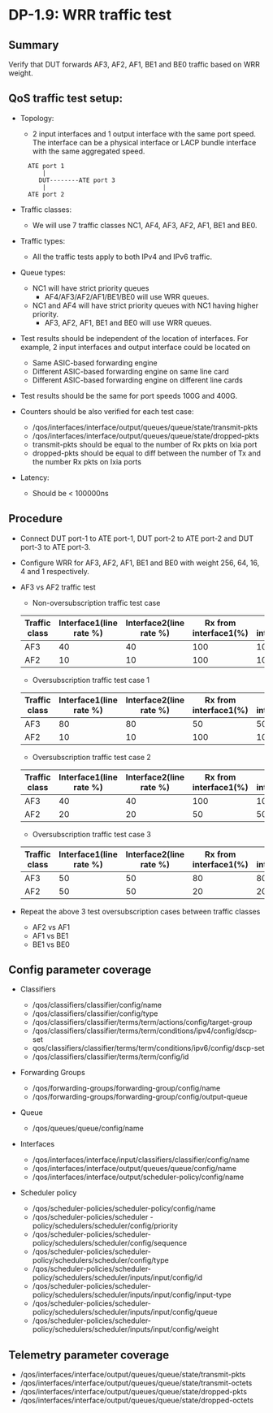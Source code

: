 # DP-1.9: WRR traffic test

## Summary

Verify that DUT forwards AF3, AF2, AF1, BE1 and BE0 traffic based on WRR weight.

## QoS traffic test setup:

*   Topology:

    *   2 input interfaces and 1 output interface with the same port speed. The
        interface can be a physical interface or LACP bundle interface with the
        same aggregated speed.

    ```
      ATE port 1
          |
         DUT--------ATE port 3
          |
      ATE port 2
    ```

*   Traffic classes:

    *   We will use 7 traffic classes NC1, AF4, AF3, AF2, AF1, BE1 and BE0.

*   Traffic types:

    *   All the traffic tests apply to both IPv4 and IPv6 traffic.

*   Queue types:

    *   NC1 will have strict priority queues
        *   AF4/AF3/AF2/AF1/BE1/BE0 will use WRR queues.
    *   NC1 and AF4 will have strict priority queues with NC1 having higher
        priority.
        *   AF3, AF2, AF1, BE1 and BE0 will use WRR queues.

*   Test results should be independent of the location of interfaces. For
    example, 2 input interfaces and output interface could be located on

    *   Same ASIC-based forwarding engine
    *   Different ASIC-based forwarding engine on same line card
    *   Different ASIC-based forwarding engine on different line cards

*   Test results should be the same for port speeds 100G and 400G.

*   Counters should be also verified for each test case:

    *   /qos/interfaces/interface/output/queues/queue/state/transmit-pkts
    *   /qos/interfaces/interface/output/queues/queue/state/dropped-pkts
    *   transmit-pkts should be equal to the number of Rx pkts on Ixia port
    *   dropped-pkts should be equal to diff between the number of Tx and the
        number Rx pkts on Ixia ports

*   Latency:

    *   Should be < 100000ns

## Procedure

*   Connect DUT port-1 to ATE port-1, DUT port-2 to ATE port-2 and DUT port-3 to
    ATE port-3.

*   Configure WRR for AF3, AF2, AF1, BE1 and BE0 with weight 256, 64, 16, 4 and
    1 respectively.

*   AF3 vs AF2 traffic test

    *   Non-oversubscription traffic test case

    Traffic class | Interface1(line rate %) | Interface2(line rate %) | Rx from interface1(%) | Rx from interface2(%)
    ------------- | ----------------------- | ----------------------- | --------------------- | ---------------------
    AF3           | 40                      | 40                      | 100                   | 100
    AF2           | 10                      | 10                      | 100                   | 100

    *   Oversubscription traffic test case 1

    Traffic class | Interface1(line rate %) | Interface2(line rate %) | Rx from interface1(%) | Rx from interface2(%)
    ------------- | ----------------------- | ----------------------- | --------------------- | ---------------------
    AF3           | 80                      | 80                      | 50                    | 50
    AF2           | 10                      | 10                      | 100                   | 100

    *   Oversubscription traffic test case 2

    Traffic class | Interface1(line rate %) | Interface2(line rate %) | Rx from interface1(%) | Rx from interface2(%)
    ------------- | ----------------------- | ----------------------- | --------------------- | ---------------------
    AF3           | 40                      | 40                      | 100                   | 100
    AF2           | 20                      | 20                      | 50                    | 50

    *   Oversubscription traffic test case 3

    Traffic class | Interface1(line rate %) | Interface2(line rate %) | Rx from interface1(%) | Rx from interface2(%)
    ------------- | ----------------------- | ----------------------- | --------------------- | ---------------------
    AF3           | 50                      | 50                      | 80                    | 80
    AF2           | 50                      | 50                      | 20                    | 20

*   Repeat the above 3 test oversubscription cases between traffic classes

    *   AF2 vs AF1
    *   AF1 vs BE1
    *   BE1 vs BE0

## Config parameter coverage

*   Classifiers

    *   /qos/classifiers/classifier/config/name
    *   /qos/classifiers/classifier/config/type
    *   /qos/classifiers/classifier/terms/term/actions/config/target-group
    *   /qos/classifiers/classifier/terms/term/conditions/ipv4/config/dscp-set
    *   qos/classifiers/classifier/terms/term/conditions/ipv6/config/dscp-set
    *   /qos/classifiers/classifier/terms/term/config/id

*   Forwarding Groups

    *   /qos/forwarding-groups/forwarding-group/config/name
    *   /qos/forwarding-groups/forwarding-group/config/output-queue

*   Queue

    *   /qos/queues/queue/config/name

*   Interfaces

    *   /qos/interfaces/interface/input/classifiers/classifier/config/name
    *   /qos/interfaces/interface/output/queues/queue/config/name
    *   /qos/interfaces/interface/output/scheduler-policy/config/name

*   Scheduler policy

    *   /qos/scheduler-policies/scheduler-policy/config/name
    *   /qos/scheduler-policies/scheduler
        -policy/schedulers/scheduler/config/priority
    *   /qos/scheduler-policies/scheduler-policy/schedulers/scheduler/config/sequence
    *   /qos/scheduler-policies/scheduler-policy/schedulers/scheduler/config/type
    *   /qos/scheduler-policies/scheduler-policy/schedulers/scheduler/inputs/input/config/id
    *   /qos/scheduler-policies/scheduler-policy/schedulers/scheduler/inputs/input/config/input-type
    *   /qos/scheduler-policies/scheduler-policy/schedulers/scheduler/inputs/input/config/queue
    *   /qos/scheduler-policies/scheduler-policy/schedulers/scheduler/inputs/input/config/weight

## Telemetry parameter coverage

*   /qos/interfaces/interface/output/queues/queue/state/transmit-pkts
*   /qos/interfaces/interface/output/queues/queue/state/transmit-octets
*   /qos/interfaces/interface/output/queues/queue/state/dropped-pkts
*   /qos/interfaces/interface/output/queues/queue/state/dropped-octets
